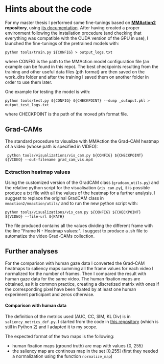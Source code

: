 # Hints about the code

For my master thesis I performed some fine-tunings based on **[MMAction2](https://github.com/open-mmlab/mmaction2) repository**, using [its documentation](https://mmaction2.readthedocs.io/en/latest/get_started/overview.html).
After having created a proper environment following the installation procedure (and checking that everything was compatible with the CUDA version of the GPU in use), I launched the fine-tunings of the pretrained models with: 
```console
python tools/train.py ${CONFIG} > output_logs.txt
```
where CONFIG is the path to the MMAction model configuration file (an example can be found in this repo).
The best checkpoints resulting from the training and other useful data files (pth format) are then saved on the work_dirs folder and after the training I saved them on another folder in order to use them later.

One example for testing the model is with:
```console
python tools/test.py ${CONFIG} ${CHECKPOINT} --dump _outuput.pkl > output_test_logs.txt
```
where CHECKPOINT is the path of the moved pth format file.

## Grad-CAMs


The standard procedure to visualize with MMAction the Grad-CAM heatmap of a video (whose path is specified in VIDEO):
```console
 python tools/visualizations/vis_cam.py ${CONFIG} ${CHECKPOINT} ${VIDEO} --out-filename grad_cam_vis.mp4
```

### Extraction heatmap values

Using the customized version of the GradCAM class (`gradcam_utils.py`) and the relative python script for the visualisation (`vis_cam.py`),  it is possible produce a txt file with all the values of the heatmap for a further analysis. I suggest to replace the original GradCAM class in `mmaction2/mmaction/utils/` and to run the new python script with:
```console
python tools/visualizations/vis_cam.py ${CONFIG} ${CHECKPOINT} ${VIDEO} --file-url ${PATH}
```
The file produced contains all the values dividing the different frame with the line "Frame N - Heatmap values:". I suggest to produce a .sh file to automatize the video Grad-CAMs collection.


## Further analyses

For the comparison with human gaze data I converted the Grad-CAM heatmaps to saliency maps summing all the frame values for each video I normalized for the number of frames. Then I compared the result with human gaze data for the same video. The human fixation maps are obtained, as it is common practice, creating a discretized matrix with ones if the corresponding pixel have been fixated by at least one human experiment participant and zeros otherwise.

#### Comparison with human data

The definition of the metrics used (AUC, CC, SIM, KL Div) is in `saliency_metrics_def.py`. I started from the code in [this repository](https://github.com/tarunsharma1/saliency_metrics) (which is still in Python 2) and I adapted it to my scope.

The expected format of the two maps is the following:
  + human fixation maps (ground truth) are map with values {0, 255}
  + the saliency map are continous map in the set [0,255] (first they needed a normalization using the function `normalize_map`)


















